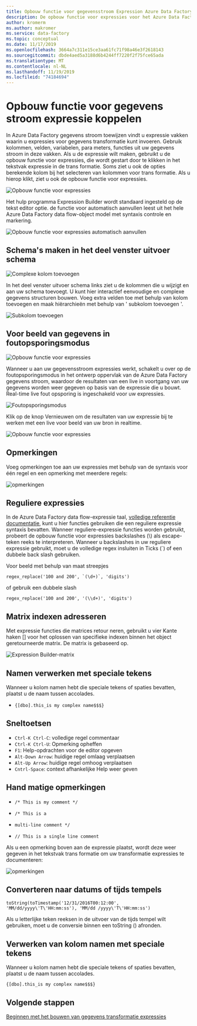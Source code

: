 ```yaml
---
title: Opbouw functie voor gegevensstroom Expression Azure Data Factory koppelen
description: De opbouw functie voor expressies voor het Azure Data Factory toewijzen van gegevens stromen
author: kromerm
ms.author: makromer
ms.service: data-factory
ms.topic: conceptual
ms.date: 11/17/2019
ms.openlocfilehash: 3664a7c311e15ce3aa61fc71f98a46e3f2618143
ms.sourcegitcommit: dbde4aed5a3188d6b4244ff7220f2f75fce65ada
ms.translationtype: MT
ms.contentlocale: nl-NL
ms.lasthandoff: 11/19/2019
ms.locfileid: "74184694"
---
```

# <a name="mapping-data-flow-expression-builder"></a>Opbouw functie voor gegevens stroom expressie koppelen



In Azure Data Factory gegevens stroom toewijzen vindt u expressie vakken waarin u expressies voor gegevens transformatie kunt invoeren. Gebruik kolommen, velden, variabelen, para meters, functies uit uw gegevens stroom in deze vakken. Als u de expressie wilt maken, gebruikt u de opbouw functie voor expressies, die wordt gestart door te klikken in het tekstvak expressie in de trans formatie. Soms ziet u ook de opties berekende kolom bij het selecteren van kolommen voor trans formatie. Als u hierop klikt, ziet u ook de opbouw functie voor expressies.

![Opbouw functie voor expressies](media/data-flow/xpb1.png "Opbouwfunctie voor expressies")

Het hulp programma Expression Builder wordt standaard ingesteld op de tekst editor optie. de functie voor automatisch aanvullen leest uit het hele Azure Data Factory data flow-object model met syntaxis controle en markering.

![Opbouw functie voor expressies automatisch aanvullen](media/data-flow/expb1.png "Opbouw functie voor expressies automatisch aanvullen")

## <a name="build-schemas-in-output-schema-pane"></a>Schema's maken in het deel venster uitvoer schema

![Complexe kolom toevoegen](media/data-flow/complexcolumn.png "Kolommen toevoegen")

In het deel venster uitvoer schema links ziet u de kolommen die u wijzigt en aan uw schema toevoegt. U kunt hier interactief eenvoudige en complexe gegevens structuren bouwen. Voeg extra velden toe met behulp van kolom toevoegen en maak hiërarchieën met behulp van ' subkolom toevoegen '.

![Subkolom toevoegen](media/data-flow/addsubcolumn.png "Subkolom toevoegen")

## <a name="data-preview-in-debug-mode"></a>Voor beeld van gegevens in foutopsporingsmodus

![Opbouw functie voor expressies](media/data-flow/exp4b.png "Voor beeld van expressie gegevens")

Wanneer u aan uw gegevensstroom expressies werkt, schakelt u over op de foutopsporingsmodus in het ontwerp oppervlak van de Azure Data Factory gegevens stroom, waardoor de resultaten van een live in voortgang van uw gegevens worden weer gegeven op basis van de expressie die u bouwt. Real-time live fout opsporing is ingeschakeld voor uw expressies.

![Foutopsporingsmodus](media/data-flow/debugbutton.png "Knop fout opsporing")

Klik op de knop Vernieuwen om de resultaten van uw expressie bij te werken met een live voor beeld van uw bron in realtime.

![Opbouw functie voor expressies](media/data-flow/exp5.png "Voor beeld van expressie gegevens")

## <a name="comments"></a>Opmerkingen

Voeg opmerkingen toe aan uw expressies met behulp van de syntaxis voor één regel en een opmerking met meerdere regels:

![opmerkingen](media/data-flow/comments.png "Opmerkingen")

## <a name="regular-expressions"></a>Reguliere expressies

In de Azure Data Factory data flow-expressie taal, [volledige referentie documentatie](https://aka.ms/dataflowexpressions), kunt u hier functies gebruiken die een reguliere expressie syntaxis bevatten. Wanneer reguliere-expressie functies worden gebruikt, probeert de opbouw functie voor expressies backslashes (\\) als escape-teken reeks te interpreteren. Wanneer u backslashes in uw reguliere expressie gebruikt, moet u de volledige regex insluiten in Ticks (\`) of een dubbele back slash gebruiken.

Voor beeld met behulp van maat streepjes

```
regex_replace('100 and 200', `(\d+)`, 'digits')
```

of gebruik een dubbele slash

```
regex_replace('100 and 200', '(\\d+)', 'digits')
```

## <a name="addressing-array-indexes"></a>Matrix indexen adresseren

Met expressie functies die matrices retour neren, gebruikt u vier Kante haken [] voor het oplossen van specifieke indexen binnen het object geretourneerde matrix. De matrix is gebaseerd op.

![Expression Builder-matrix](media/data-flow/expb2.png "Voor beeld van expressie gegevens")

## <a name="handling-names-with-special-characters"></a>Namen verwerken met speciale tekens

Wanneer u kolom namen hebt die speciale tekens of spaties bevatten, plaatst u de naam tussen accolades.
* ```{[dbo].this_is my complex name$$$}```

## <a name="keyboard-shortcuts"></a>Sneltoetsen

* ```Ctrl-K Ctrl-C```: volledige regel commentaar
* ```Ctrl-K Ctrl-U```: Opmerking opheffen
* ```F1```: Help-opdrachten voor de editor opgeven
* ```Alt-Down Arrow```: huidige regel omlaag verplaatsen
* ```Alt-Up Arrow```: huidige regel omhoog verplaatsen
* ```Cntrl-Space```: context afhankelijke Help weer geven

## <a name="manual-comments"></a>Hand matige opmerkingen

* ```/* This is my comment */```

* ```/* This is a```
*   ```multi-line comment */```
   
* ```// This is a single line comment```

Als u een opmerking boven aan de expressie plaatst, wordt deze weer gegeven in het tekstvak trans formatie om uw transformatie expressies te documenteren:

![opmerkingen](media/data-flow/comments2.png "Opmerkingen")

## <a name="convert-to-dates-or-timestamps"></a>Converteren naar datums of tijds tempels

```toString(toTimestamp('12/31/2016T00:12:00', 'MM/dd/yyyy\'T\'HH:mm:ss'), 'MM/dd /yyyy\'T\'HH:mm:ss')```

Als u letterlijke teken reeksen in de uitvoer van de tijds tempel wilt gebruiken, moet u de conversie binnen een toString () afronden.

## <a name="handling-column-names-with-special-characters"></a>Verwerken van kolom namen met speciale tekens

Wanneer u kolom namen hebt die speciale tekens of spaties bevatten, plaatst u de naam tussen accolades.

```{[dbo].this_is my complex name$$$}```

## <a name="next-steps"></a>Volgende stappen

[Beginnen met het bouwen van gegevens transformatie expressies](data-flow-expression-functions.md)
